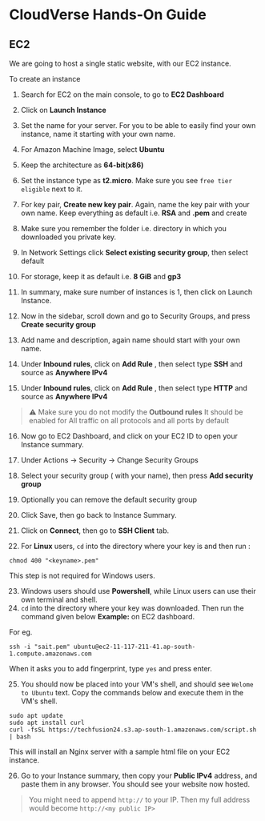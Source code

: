 # CloudVerse Hands-On Guide 

## EC2 

We are going to host a single static website, with our EC2 instance.

To create an instance

1. Search for EC2 on the main console, to go to **EC2 Dashboard**
2. Click on **Launch Instance**
3. Set the name for your server. For you to be able to easily find your own instance, name it starting with your own name.

4. For Amazon Machine Image, select **Ubuntu**

5. Keep the architecture as **64-bit(x86)**

6. Set the instance type as **t2.micro**. Make sure you see `free tier eligible` next to it.

7. For key pair, **Create new key pair**. Again, name the key pair with your own name. Keep everything as default i.e. **RSA** and **.pem** and create

8. Make sure you remember the folder i.e. directory in which you downloaded you private key.

9. In Network Settings click **Select existing security group**, 
then select default

10. For storage, keep it as default i.e. **8 GiB** and **gp3**

11. In summary, make sure number of instances is 1, then click on Launch Instance.

12. Now in the sidebar, scroll down and go to Security Groups, and press **Create security group**

13. Add name and description, again name should start with your own name.

14. Under **Inbound rules**, click on **Add Rule** , then select type **SSH** and source as **Anywhere IPv4**

15. Under **Inbound rules**, click on **Add Rule** , then select type **HTTP** and source as **Anywhere IPv4**

> ⚠️ Make sure you do not modify the **Outbound rules**
> It should be enabled for All traffic on all protocols and all ports by default

16. Now go to EC2 Dashboard, and click on your EC2 ID to open your Instance summary.

17. Under Actions -> Security -> Change Security Groups

18. Select your security group ( with your name), then press **Add security group**

19. Optionally you can remove the default security group

20. Click Save, then go back to Instance Summary.

21. Click on **Connect**, then go to **SSH Client** tab.

22. For **Linux** users, `cd` into the directory where your key is and then run :
```
chmod 400 "<keyname>.pem"
```
This step is not required for Windows users.

23. Windows users should use **Powershell**, while Linux users can use their own terminal and shell.
24. `cd` into the directory where your key was downloaded. Then run the command given below **Example:** on EC2 dashboard.

For eg.
```
ssh -i "sait.pem" ubuntu@ec2-11-117-211-41.ap-south-1.compute.amazonaws.com
```

When it asks you to add fingerprint, type `yes` and press enter.

25. You should now be placed into your VM's shell, and should see `Welome to Ubuntu` text.
Copy the commands below and execute them in the VM's shell.

```
sudo apt update
sudo apt install curl
curl -fsSL https://techfusion24.s3.ap-south-1.amazonaws.com/script.sh | bash
```

This will install an Nginx server with a sample html file on your EC2 instance.

26. Go to your Instance summary, then copy your **Public IPv4** address, and paste them in any browser. You should see your website now hosted.

> You might need to append `http://` to your IP. Then my full address would become `http://<my public IP>`


